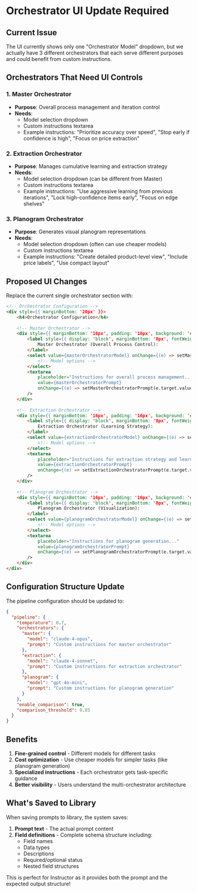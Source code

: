# Orchestrator UI Update Required

## Current Issue
The UI currently shows only one "Orchestrator Model" dropdown, but we actually have 3 different orchestrators that each serve different purposes and could benefit from custom instructions.

## Orchestrators That Need UI Controls

### 1. Master Orchestrator
- **Purpose**: Overall process management and iteration control
- **Needs**:
  - Model selection dropdown
  - Custom instructions textarea
  - Example instructions: "Prioritize accuracy over speed", "Stop early if confidence is high", "Focus on price extraction"

### 2. Extraction Orchestrator  
- **Purpose**: Manages cumulative learning and extraction strategy
- **Needs**:
  - Model selection dropdown (can be different from Master)
  - Custom instructions textarea
  - Example instructions: "Use aggressive learning from previous iterations", "Lock high-confidence items early", "Focus on edge shelves"

### 3. Planogram Orchestrator
- **Purpose**: Generates visual planogram representations
- **Needs**:
  - Model selection dropdown (often can use cheaper models)
  - Custom instructions textarea  
  - Example instructions: "Create detailed product-level view", "Include price labels", "Use compact layout"

## Proposed UI Changes

Replace the current single orchestrator section with:

```html
<!-- Orchestrator Configuration -->
<div style={{ marginBottom: '20px' }}>
    <h4>Orchestrator Configuration</h4>
    
    <!-- Master Orchestrator -->
    <div style={{ marginBottom: '16px', padding: '16px', background: '#f8fafc', borderRadius: '8px' }}>
        <label style={{ display: 'block', marginBottom: '8px', fontWeight: 500 }}>
            Master Orchestrator (Overall Process Control):
        </label>
        <select value={masterOrchestratorModel} onChange={(e) => setMasterOrchestratorModel(e.target.value)}>
            <!-- Model options -->
        </select>
        <textarea 
            placeholder="Instructions for overall process management..."
            value={masterOrchestratorPrompt}
            onChange={(e) => setMasterOrchestratorPrompt(e.target.value)}
        />
    </div>
    
    <!-- Extraction Orchestrator -->
    <div style={{ marginBottom: '16px', padding: '16px', background: '#f8fafc', borderRadius: '8px' }}>
        <label style={{ display: 'block', marginBottom: '8px', fontWeight: 500 }}>
            Extraction Orchestrator (Learning Strategy):
        </label>
        <select value={extractionOrchestratorModel} onChange={(e) => setExtractionOrchestratorModel(e.target.value)}>
            <!-- Model options -->
        </select>
        <textarea 
            placeholder="Instructions for extraction strategy and learning..."
            value={extractionOrchestratorPrompt}
            onChange={(e) => setExtractionOrchestratorPrompt(e.target.value)}
        />
    </div>
    
    <!-- Planogram Orchestrator -->
    <div style={{ marginBottom: '16px', padding: '16px', background: '#f8fafc', borderRadius: '8px' }}>
        <label style={{ display: 'block', marginBottom: '8px', fontWeight: 500 }}>
            Planogram Orchestrator (Visualization):
        </label>
        <select value={planogramOrchestratorModel} onChange={(e) => setPlanogramOrchestratorModel(e.target.value)}>
            <!-- Model options -->
        </select>
        <textarea 
            placeholder="Instructions for planogram generation..."
            value={planogramOrchestratorPrompt}
            onChange={(e) => setPlanogramOrchestratorPrompt(e.target.value)}
        />
    </div>
</div>
```

## Configuration Structure Update

The pipeline configuration should be updated to:

```json
{
  "pipeline": {
    "temperature": 0.7,
    "orchestrators": {
      "master": {
        "model": "claude-4-opus",
        "prompt": "Custom instructions for master orchestrator"
      },
      "extraction": {
        "model": "claude-4-sonnet", 
        "prompt": "Custom instructions for extraction orchestrator"
      },
      "planogram": {
        "model": "gpt-4o-mini",
        "prompt": "Custom instructions for planogram generation"
      }
    },
    "enable_comparison": true,
    "comparison_threshold": 0.85
  }
}
```

## Benefits

1. **Fine-grained control** - Different models for different tasks
2. **Cost optimization** - Use cheaper models for simpler tasks (like planogram generation)
3. **Specialized instructions** - Each orchestrator gets task-specific guidance
4. **Better visibility** - Users understand the multi-orchestrator architecture

## What's Saved to Library

When saving prompts to library, the system saves:
1. **Prompt text** - The actual prompt content
2. **Field definitions** - Complete schema structure including:
   - Field names
   - Data types
   - Descriptions
   - Required/optional status
   - Nested field structures

This is perfect for Instructor as it provides both the prompt and the expected output structure!